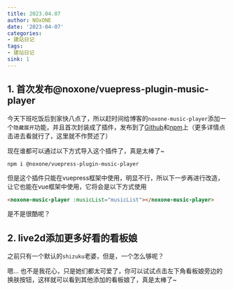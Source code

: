 ```yaml
---
title: 2023.04.07
author: NOxONE
date: '2023-04-07'
categories:
- 建站日记
tags:
- 建站日记
sink: 1
---
```

## 1. 首次发布@noxone/vuepress-plugin-music-player
今天下班吃饭后到家快八点了，所以赶时间给博客的`noxone-music-player`添加一个`隐藏展开`功能，并且首次封装成了插件，发布到了[Github](https://github.com/Dragon-chen777/vuepress-plugin-music-player)和[npm](https://dragon-chen777.github.io/assets/assets/music/%E3%82%AB%E3%83%8A%E3%82%BF%E3%83%8F%E3%83%AB%E3%82%AB.png)上（更多详情点击进去看就行了，这里就不作赘述了）

现在谁都可以通过以下方式导入这个插件了，真是太棒了~
```sheel
npm i @noxone/vuepress-plugin-music-player
```
但是这个插件只能在vuepress框架中使用，明显不行，所以下一步再进行改造，让它也能在vue框架中使用，它将会是以下方式使用
```html
<noxone-music-player :musicList="musicList"></noxone-music-player>
```
是不是很酷呢？
## 2. live2d添加更多好看的看板娘
之前只有一个默认的`shizuku`老婆，但是，一个怎么够呢？

嗯... 也不是我花心，只是她们都太可爱了，你可以试试点击左下角看板娘旁边的换肤按钮，这样就可以看到其他添加的看板娘了，真是太棒了~